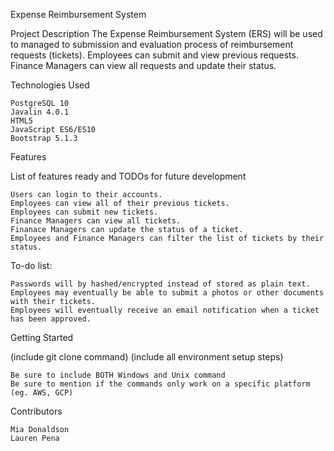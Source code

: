 Expense Reimbursement System

Project Description
The Expense Reimbursement System (ERS) will be used to managed to submission and evaluation process of reimbursement requests (tickets). Employees can submit and view previous requests. Finance Managers can view all requests and update their status.

Technologies Used

    PostgreSQL 10
    Javalin 4.0.1
    HTML5
    JavaScript ES6/ES10
    Bootstrap 5.1.3

Features

List of features ready and TODOs for future development

    Users can login to their accounts.
    Employees can view all of their previous tickets.
    Employees can submit new tickets.
    Finance Managers can view all tickets.
    Finanace Managers can update the status of a ticket.
    Employees and Finance Managers can filter the list of tickets by their status.

To-do list:

    Passwords will by hashed/encrypted instead of stored as plain text.
    Employees may eventually be able to submit a photos or other documents with their tickets.
    Employees will eventually receive an email notification when a ticket has been approved.

Getting Started

(include git clone command) (include all environment setup steps)

    Be sure to include BOTH Windows and Unix command
    Be sure to mention if the commands only work on a specific platform (eg. AWS, GCP)

Contributors

    Mia Donaldson
    Lauren Pena
